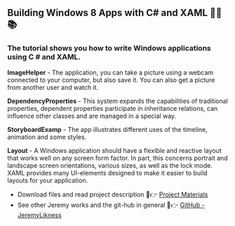 ## Building Windows 8 Apps with C# and XAML 👨‍🎓 📚

### The tutorial shows you how to write Windows applications using C # and XAML.

__ImageHelper__ - The application, you can take a picture using a webcam connected to your computer, but also save it. You can also get a picture from another user and watch it. <br>

__DependencyProperties__ - This system expands the capabilities of traditional properties, dependent properties participate in inheritance relations, can influence other classes and are managed in a special way. <br>

__StoryboardExamp__ - The app illustrates different uses of the timeline, animation and some styles. <br>

__Layout__ - A Windows application should have a flexible and reactive layout that works well on any screen form factor. In part, this concerns portrait and landscape screen orientations, various sizes, as well as the lock mode. XAML provides many UI-elements designed to make it easier to build layouts for your application. <br>

* Download files and read project description 📖👉 [Project Materials](https://archive.codeplex.com/?p=windows8applications)
* See other Jeremy works and the git-hub in general 👴👉 [GitHub - JeremyLikness](https://github.com/JeremyLikness/BuildWin8Apps)
